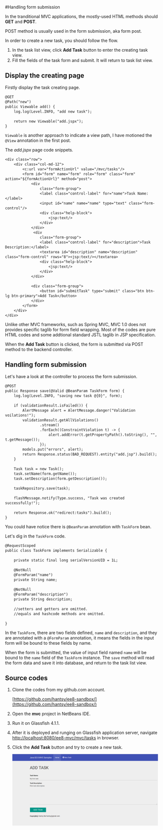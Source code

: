 #Handling form submission

In the tranditional MVC applications, the mostly-used HTML methods should **GET** and **POST**. 

POST method is usually used in the form submission, aka form post.

In order to create a new task, you should follow the flow.

1. In the task list view, click **Add Task** button to enter the creating task view.
2. Fill the fields of the task form and submit. It will return to task list view.

## Display the creating page

Firstly display the task creating page.

    @GET
    @Path("new")
    public Viewable add() {
        log.log(Level.INFO, "add new task");

        return new Viewable("add.jspx");
    }

`Viewable` is another approach to indicate a view path, I have motioned the `@View` annotation in the first post.

The *add.jspx* page code snippets.

	<div class="row">
		<div class="col-md-12">
			<c:url var="formActionUrl" value="/mvc/tasks"/>
			<form id="form" name="form" role="form" class="form" action="${formActionUrl}" method="post">
				<div
					class="form-group">
					<label class="control-label" for="name">Task Name:</label>
					<input id="name" name="name" type="text" class="form-control"/>
					<div class="help-block">
						<jsp:text/>
					</div>
				</div>
				 <div
					class="form-group">
					<label class="control-label" for="description">Task Description:</label>
					<textarea id="description" name="description" class="form-control" rows="8"><jsp:text/></textarea>
					<div class="help-block">
						<jsp:text/>
					</div>
				</div>

				<div class="form-group">
					<button id="submitTask" type="submit" class="btn btn-lg btn-primary">Add Task</button>
				</div>
			</form>
		</div>
	</div>

Unlike other MVC frameworks, such as Spring MVC, MVC 1.0 does not provides specific taglib for form field wrapping. Most of the codes are pure HTML codes and some addtional standard JSTL taglib in JSP specification.

When the **Add Task** button is clicked, the form is submitted via POST method to the backend controller. 

## Handling form submission

Let's have a look at the controller to process the form submission.

    @POST
    public Response save(@Valid @BeanParam TaskForm form) {
        log.log(Level.INFO, "saving new task @{0}", form);

        if (validationResult.isFailed()) {
            AlertMessage alert = AlertMessage.danger("Validation voilations!");
            validationResult.getAllViolations()
                    .stream()
                    .forEach((ConstraintViolation t) -> {
                        alert.addError(t.getPropertyPath().toString(), "", t.getMessage());
                    });
            models.put("errors", alert);
            return Response.status(BAD_REQUEST).entity("add.jsp").build();
        }

        Task task = new Task();
        task.setName(form.getName());
        task.setDescription(form.getDescription());

        taskRepository.save(task);

        flashMessage.notify(Type.success, "Task was created successfully!");

        return Response.ok("redirect:tasks").build();
    }

You could have notice there is `@BeanParam` annotation with `TaskForm` bean. 

Let's dig in the `TaskForm` code.

	@RequestScoped
	public class TaskForm implements Serializable {

		private static final long serialVersionUID = 1L;

		@NotNull
		@FormParam("name")
		private String name;

		@NotNull
		@FormParam("description")
		private String description;
		
		//setters and getters are omitted.
		//equals and hashcode methods are omitted.
		
	}	

In the `TaskForm`, there are two fields defined, `name` and `description`, and they are annotated with a `@FormParam` annotation, it means the fields in the input form will be bound to these fields by name.

When the form is submitted, the value of input field named `name` will be bound to the `name` field of the `TaskForm` instance. The `save` method will read the form data and save it into database, and return to the task list view.


## Source codes

1. Clone the codes from my github.com account.

    [https://github.com/hantsy/ee8-sandbox/](https://github.com/hantsy/ee8-sandbox/)
	
2. Open the **mvc** project in NetBeans IDE.
3. Run it on Glassfish 4.1.1.
4. After it is deployed and runging on Glassfish application server, navigate [http://localhost:8080/ee8-mvc/mvc/tasks](http://localhost:8080/ee8-mvc/mvc/tasks) in browser.
5. Click the **Add Task** button and try to create a new task.

    ![mvc-new-task.png](mvc-new-task.png)

